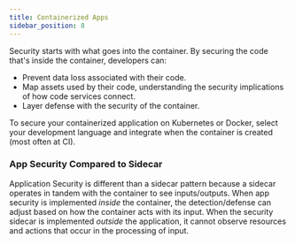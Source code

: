```yaml
---
title: Containerized Apps
sidebar_position: 8
---
```


Security starts with what goes into the container. By securing the code that's inside the container, developers can:
- Prevent data loss associated with their code.
- Map assets used by their code, understanding the security implications of how code services connect.
- Layer defense with the security of the container.

To secure your containerized application on Kubernetes or Docker, select your development language and integrate when the container is created (most often at CI).

### App Security Compared to Sidecar

Application Security is different than a sidecar pattern because a sidecar operates in tandem with the container to see inputs/outputs. When app security is implemented *inside* the container, the detection/defense can adjust based on how the container acts with its input. When the security sidecar is implemented *outside* the application, it cannot observe resources and actions that occur in the processing of input.
